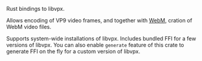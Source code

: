 Rust bindings to libvpx.

Allows encoding of VP9 video frames, and together with [WebM](https://lib.rs/webm), cration of WebM video files.

Supports system-wide installations of libvpx. Includes bundled FFI for a few versions of libvpx. You can also enable `generate` feature of this crate to generate FFI on the fly for a custom version of libvpx.
